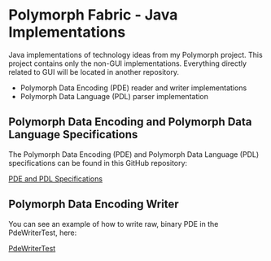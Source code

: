 # Polymorph Fabric - Java Implementations
Java implementations of technology ideas from my Polymorph project. This project contains only the
non-GUI implementations. Everything directly related to GUI will be located in another repository.

- Polymorph Data Encoding (PDE) reader and writer implementations
- Polymorph Data Language (PDL) parser implementation


## Polymorph Data Encoding and Polymorph Data Language Specifications
The Polymorph Data Encoding (PDE) and Polymorph Data Language (PDL) specifications can be found in
this GitHub repository:


[PDE and PDL Specifications](https://github.com/jjenkov/pde-pdl-specification)


## Polymorph Data Encoding Writer

You can see an example of how to write raw, binary PDE in the PdeWriterTest, here:


[PdeWriterTest]()
